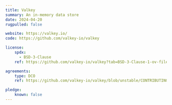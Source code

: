```yaml
---
title: Valkey
summary: An in-memory data store
date: 2024-04-20
rugpulled: false

website: https://valkey.io/
code: https://github.com/valkey-io/valkey

license:
    spdx:
      - BSD-3-Clause
    ref: https://github.com/valkey-io/valkey?tab=BSD-3-Clause-1-ov-file

agreements:
    type: DCO
    ref: https://github.com/valkey-io/valkey/blob/unstable/CONTRIBUTING.md

pledge:
    known: false
---
```

